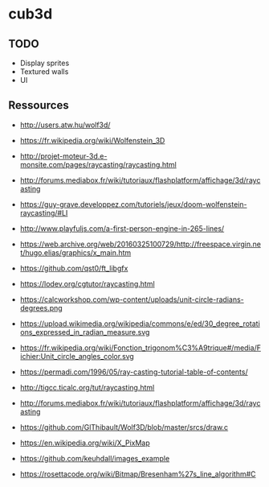 # cub3d

## TODO

* Display sprites
* Textured walls
* UI

## Ressources

* http://users.atw.hu/wolf3d/
* https://fr.wikipedia.org/wiki/Wolfenstein_3D
* http://projet-moteur-3d.e-monsite.com/pages/raycasting/raycasting.html
* http://forums.mediabox.fr/wiki/tutoriaux/flashplatform/affichage/3d/raycasting
* https://guy-grave.developpez.com/tutoriels/jeux/doom-wolfenstein-raycasting/#LI
* http://www.playfuljs.com/a-first-person-engine-in-265-lines/
* https://web.archive.org/web/20160325100729/http://freespace.virgin.net/hugo.elias/graphics/x_main.htm
* https://github.com/qst0/ft_libgfx
* https://lodev.org/cgtutor/raycasting.html
* https://calcworkshop.com/wp-content/uploads/unit-circle-radians-degrees.png
* https://upload.wikimedia.org/wikipedia/commons/e/ed/30_degree_rotations_expressed_in_radian_measure.svg
* https://fr.wikipedia.org/wiki/Fonction_trigonom%C3%A9trique#/media/Fichier:Unit_circle_angles_color.svg
* https://permadi.com/1996/05/ray-casting-tutorial-table-of-contents/
* http://tigcc.ticalc.org/tut/raycasting.html
* http://forums.mediabox.fr/wiki/tutoriaux/flashplatform/affichage/3d/raycasting
* https://github.com/GlThibault/Wolf3D/blob/master/srcs/draw.c
* https://en.wikipedia.org/wiki/X_PixMap
* https://github.com/keuhdall/images_example

* https://rosettacode.org/wiki/Bitmap/Bresenham%27s_line_algorithm#C
